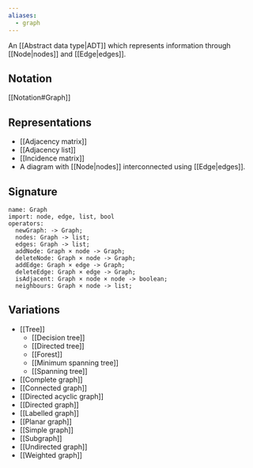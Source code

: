 ```yaml
---
aliases:
  - graph
---
```

An [[Abstract data type|ADT]] which represents information through [[Node|nodes]] and [[Edge|edges]].
## Notation
[[Notation#Graph]]
## Representations
- [[Adjacency matrix]]
- [[Adjacency list]]
- [[Incidence matrix]]
- A diagram with [[Node|nodes]] interconnected using [[Edge|edges]].
## Signature
```
name: Graph
import: node, edge, list, bool
operators:
  newGraph: -> Graph;
  nodes: Graph -> list;
  edges: Graph -> list;
  addNode: Graph × node -> Graph;
  deleteNode: Graph × node -> Graph;
  addEdge: Graph × edge -> Graph;
  deleteEdge: Graph × edge -> Graph;
  isAdjacent: Graph × node × node -> boolean;
  neighbours: Graph × node -> list;
```

## Variations
- [[Tree]]
	- [[Decision tree]]
	- [[Directed tree]]
	- [[Forest]]
	- [[Minimum spanning tree]]
	- [[Spanning tree]]
- [[Complete graph]]
- [[Connected graph]]
- [[Directed acyclic graph]]
- [[Directed graph]]
- [[Labelled graph]]
- [[Planar graph]]
- [[Simple graph]]
- [[Subgraph]]
- [[Undirected graph]]
- [[Weighted graph]]
